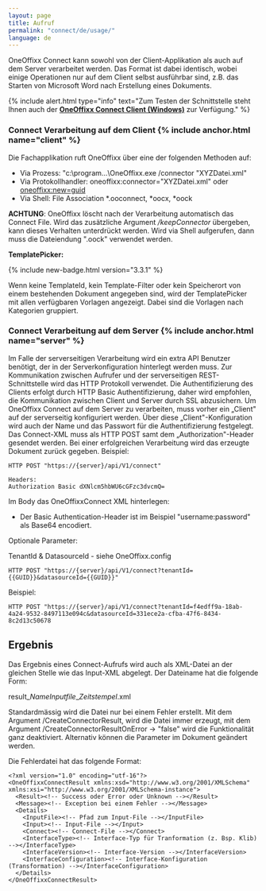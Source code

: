 ```yaml
---
layout: page
title: Aufruf
permalink: "connect/de/usage/"
language: de
---
```


OneOffixx Connect kann sowohl von der Client-Applikation als auch auf dem Server verarbeitet werden. Das Format ist dabei identisch, wobei einige Operationen nur auf dem Client selbst ausführbar sind, z.B. das Starten von Microsoft Word nach Erstellung eines Dokuments. 

{% include alert.html type="info" text="Zum Testen der Schnittstelle steht Ihnen auch der <b><a href='https://github.com/Sevitec/oneoffixx-connectclient/releases/latest'>OneOffixx Connect Client (Windows)</a></b> zur Verfügung." %}

### Connect Verarbeitung auf dem Client {% include anchor.html name="client" %}

Die Fachapplikation ruft OneOffixx über eine der folgenden Methoden auf:

* Via Prozess: "c:\\program…\OneOffixx.exe /connector "XYZDatei.xml"
* Via Protokollhandler: oneoffixx:connector="XYZDatei.xml" oder <a href='oneoffixx:new=1d93046c-b3a2-4e96-ab5f-5b9b60afa86e'>oneoffixx:new=guid</a>
* Via Shell: File Association *.ooconnect, *oocx, *oock

__ACHTUNG__: OneOffixx löscht nach der Verarbeitung automatisch das Connect File. Wird das zusätzliche Argument _/keepConnector_ übergeben, kann dieses Verhalten unterdrückt werden. Wird via Shell aufgerufen, dann muss die Dateiendung ".oock" verwendet werden.


__TemplatePicker:__

{% include new-badge.html version="3.3.1" %} 

Wenn keine TemplateId, kein Template-Filter oder kein Speicherort von einem bestehenden Dokument angegeben sind, wird der TemplatePicker mit allen verfügbaren Vorlagen angezeigt. Dabei sind die Vorlagen nach Kategorien gruppiert.

### Connect Verarbeitung auf dem Server {% include anchor.html name="server" %}

Im Falle der serverseitigen Verarbeitung wird ein extra API Benutzer benötigt, der in der Serverkonfiguration hinterlegt werden muss. Zur Kommunikation zwischen Aufrufer und der serverseitigen REST-Schnittstelle wird das HTTP Protokoll verwendet. Die Authentifizierung des Clients erfolgt durch HTTP Basic Authentifizierung, daher wird empfohlen, die Kommunikation zwischen Client und Server durch SSL abzusichern. Um OneOffixx Connect auf dem Server zu verarbeiten, muss vorher ein „Client" auf der serverseitig konfiguriert werden. Über diese „Client"-Konfiguration wird auch der Name und das Passwort für die Authentifizierung festgelegt. Das Connect-XML muss als HTTP POST samt dem „Authorization"-Header gesendet werden. Bei einer erfolgreichen Verarbeitung wird das erzeugte Dokument zurück gegeben. Beispiel: 

    HTTP POST "https://{server}/api/V1/connect"

    Headers: 
    Authorization Basic dXNlcm5hbWU6cGFzc3dvcmQ=

Im Body das OneOffixxConnect XML hinterlegen:

* Der Basic Authentication-Header ist im Beispiel "username:password" als Base64 encodiert.

Optionale Parameter:

TenantId & DatasourceId - siehe OneOffixx.config 

    HTTP POST "https://{server}/api/V1/connect?tenantId={{GUID}}&datasourceId={{GUID}}"

Beispiel:

    HTTP POST "https://{server}/api/V1/connect?tenantId=f4edff9a-18ab-4a24-9532-8497113e094c&datasourceId=331ece2a-cfba-47f6-8434-8c2d13c50678

## Ergebnis

Das Ergebnis eines Connect-Aufrufs wird auch als XML-Datei an der gleichen Stelle wie das Input-XML abgelegt. Der Dateiname hat die folgende Form:

result\_*NameInputfile*\_*Zeitstempel*.xml

Standardmässig wird die Datei nur bei einem Fehler erstellt. Mit dem Argument /CreateConnectorResult, wird die Datei immer erzeugt, mit dem Argument /CreateConnectorResultOnError → "false" wird die Funktionalität ganz deaktiviert. Alternativ können die Parameter im Dokument geändert werden.

Die Fehlerdatei hat das folgende Format:

    <?xml version="1.0" encoding="utf-16"?>
    <OneOffixxConnectResult xmlns:xsd="http://www.w3.org/2001/XMLSchema" xmlns:xsi="http://www.w3.org/2001/XMLSchema-instance">
      <Result><!-- Success oder Error oder Unknown --></Result>
      <Message><!-- Exception bei einem Fehler --></Message>
      <Details>
        <InputFile><!-- Pfad zum Input-File --></InputFile>
        <Input><!-- Input-File --></Input>
        <Connect><!-- Connect-File --></Connect>
        <InterfaceType><!-- Interface-Typ für Tranformation (z. Bsp. Klib) --></InterfaceType>
        <InterfaceVersion><!-- Interface-Version --></InterfaceVersion>
        <InterfaceConfiguration><!-- Interface-Konfiguration (Transformation) --></InterfaceConfiguration>
      </Details>
    </OneOffixxConnectResult>
